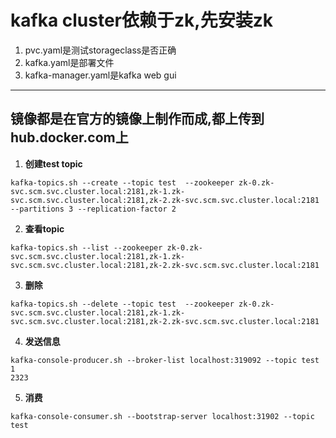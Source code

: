 # kafka cluster依赖于zk,先安装zk
1. pvc.yaml是测试storageclass是否正确
2. kafka.yaml是部署文件
3. kafka-manager.yaml是kafka web gui

---
## 镜像都是在官方的镜像上制作而成,都上传到hub.docker.com上

1. **创建test topic** 
```
kafka-topics.sh --create --topic test  --zookeeper zk-0.zk-svc.scm.svc.cluster.local:2181,zk-1.zk-svc.scm.svc.cluster.local:2181,zk-2.zk-svc.scm.svc.cluster.local:2181 --partitions 3 --replication-factor 2
```
2. **查看topic**
```
kafka-topics.sh --list --zookeeper zk-0.zk-svc.scm.svc.cluster.local:2181,zk-1.zk-svc.scm.svc.cluster.local:2181,zk-2.zk-svc.scm.svc.cluster.local:2181
```
3. **删除**
```
kafka-topics.sh --delete --topic test  --zookeeper zk-0.zk-svc.scm.svc.cluster.local:2181,zk-1.zk-svc.scm.svc.cluster.local:2181,zk-2.zk-svc.scm.svc.cluster.local:2181
```

4. **发送信息**
```
kafka-console-producer.sh --broker-list localhost:319092 --topic test
1
2323
```
5. **消费**
```
kafka-console-consumer.sh --bootstrap-server localhost:31902 --topic test
```

